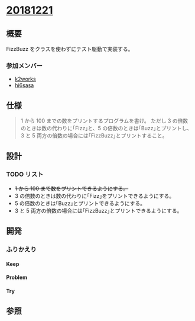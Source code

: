 # [20181221](https://insiders.liveshare.vsengsaas.visualstudio.com/join?639CFE19DE8C9E2CE77A0B962137DCE9C1B4)

## 概要

FizzBuzz をクラスを使わずにテスト駆動で実装する。

### 参加メンバー

- [k2works](https://github.com/k2works)
- [hi6sasa](https://github.com/hi6sasa)

## 仕様

> 1 から 100 までの数をプリントするプログラムを書け。
> ただし 3 の倍数のときは数の代わりに｢Fizz｣と、5 の倍数のときは｢Buzz｣とプリントし、3 と 5 両方の倍数の場合には｢FizzBuzz｣とプリントすること。

## 設計

### TODO リスト

- ~~1 から 100 まで数をプリントできるようにする。~~
- 3 の倍数のときは数の代わりに｢Fizz｣をプリントできるようにする。
- 5 の倍数のときは｢Buzz｣とプリントできるようにする。
- 3 と 5 両方の倍数の場合には｢FizzBuzz｣とプリントできるようにする。

## 開発

### ふりかえり

#### Keep

#### Problem

#### Try

## 参照
